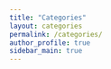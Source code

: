 ```yaml
---
title: "Categories"
layout: categories
permalink: /categories/
author_profile: true
sidebar_main: true 
---
```

